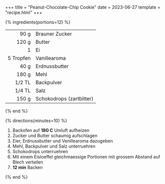+++
title = "Peanut-Chocolate-Chip Cookie"
date = 2023-06-27
template = "recipe.html"
+++

{% ingredients(portions=12) %}

|           |                          |
|-:         |:-                        |
| 90 g      | Brauner Zucker           |
| 120 g     | Butter                   |
| 1         | Ei                       |
| 5 Tropfen | Vanillearoma             |
| 40 g      | Erdnussbutter            |
| 180 g     | Mehl                     |
| 1/2 TL    | Backpulver               |
| 1/4 TL    | Salz                     |
| 150 g     | Schokodrops (zartbitter) |

{% end %}

{% directions(minutes=10) %}

1. Backofen auf **180 C** Umluft aufheizen
2. Zucker und Butter schaumig aufschlagen
3. Eier, Erdnussbutter und Venillearoma dazugeben
4. Mehl, Backpulver und Salz unterruehren
5. Schokodrops unterruehren
6. Mit einem Eisloeffel gleichmaessige Portionen mit grossem Abstand auf Blech verteilen
7. **12 min** Backen

{% end %}